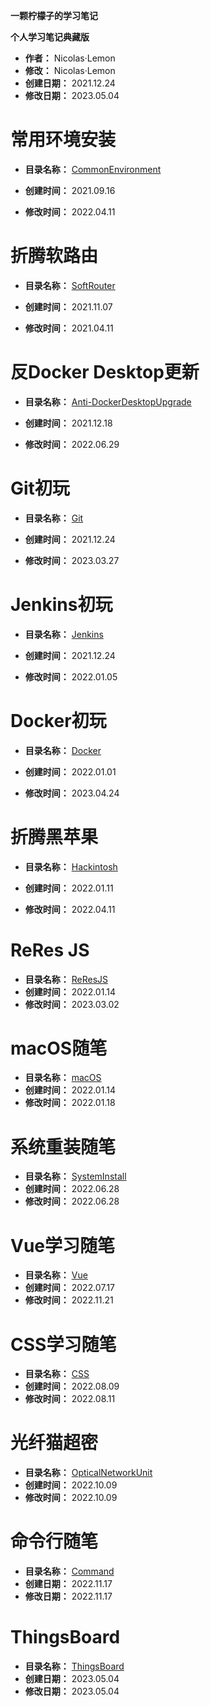 **一颗柠檬子的学习笔记**

**个人学习笔记典藏版**

* **作者：** Nicolas·Lemon
* **修改：** Nicolas·Lemon
* **创建日期：** 2021.12.24
* **修改日期：** 2023.05.04

# 常用环境安装

* **目录名称：** [CommonEnvironment](./CommonEnvironment/README.md)

* **创建时间：** 2021.09.16

* **修改时间：** 2022.04.11

# 折腾软路由

* **目录名称：** [SoftRouter](./SoftRouter/README.md)

* **创建时间：** 2021.11.07

* **修改时间：** 2021.04.11

# 反Docker Desktop更新

* **目录名称：** [Anti-DockerDesktopUpgrade](./Anti-DockerDesktopUpgrade/README.md)

* **创建时间：** 2021.12.18

* **修改时间：** 2022.06.29

# Git初玩

* **目录名称：** [Git](./Git/README.md)

* **创建时间：** 2021.12.24

* **修改时间：** 2023.03.27

# Jenkins初玩

* **目录名称：** [Jenkins](./Jenkins/README.md)

* **创建时间：** 2021.12.24

* **修改时间：** 2022.01.05

# Docker初玩

* **目录名称：** [Docker](./Docker/README.md)

* **创建时间：** 2022.01.01

* **修改时间：** 2023.04.24

# 折腾黑苹果

* **目录名称：** [Hackintosh](./Hackintosh/README.md)

* **创建时间：** 2022.01.11

* **修改时间：** 2022.04.11

# ReRes JS

* **目录名称：** [ReResJS](./ReResJS/README.md)
* **创建时间：** 2022.01.14
* **修改时间：** 2023.03.02

# macOS随笔

* **目录名称：** [macOS](./macOS/README.md)
* **创建时间：** 2022.01.14
* **修改时间：** 2022.01.18

# 系统重装随笔

* **目录名称：** [SystemInstall](./SystemInstall/README.md)
* **创建时间：** 2022.06.28
* **修改时间：** 2022.06.28

# Vue学习随笔

- **目录名称：** [Vue](./Vue/README.md)
- **创建时间：** 2022.07.17
- **修改时间：** 2022.11.21

# CSS学习随笔

- **目录名称：** [CSS](./Css/README.md)
- **创建时间：** 2022.08.09
- **修改时间：** 2022.08.11

# 光纤猫超密

- **目录名称：** [OpticalNetworkUnit](./OpticalNetworkUnit/README.md)
- **创建时间：** 2022.10.09
- **修改时间：** 2022.10.09

# 命令行随笔

- **目录名称：** [Command](./Command/README.md)
- **创建日期：** 2022.11.17
- **修改日期：** 2022.11.17

# ThingsBoard

- **目录名称：** [ThingsBoard](./ThingsBoard/README.md)
- **创建日期：** 2023.05.04
- **修改日期：** 2023.05.04
